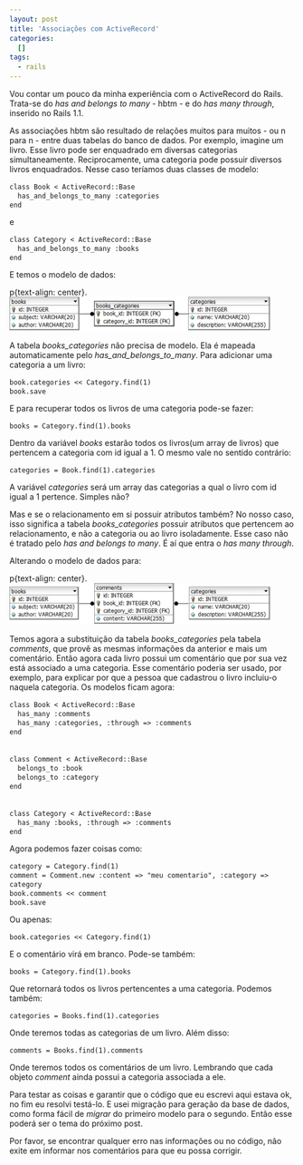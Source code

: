 ```yaml
--- 
layout: post
title: 'Associações com ActiveRecord'
categories: 
  []
tags:
  - rails
---
```



Vou contar um pouco da minha experiência com o ActiveRecord do Rails. Trata-se do *has and belongs to many* - hbtm - e do *has many through*, inserido no Rails 1.1.

As associações hbtm são resultado de relações muitos para muitos - ou n para n - entre duas tabelas do banco de dados. Por exemplo, imagine um livro. Esse livro pode ser enquadrado em diversas categorias simultaneamente. Reciprocamente, uma categoria pode possuir diversos livros enquadrados. Nesse caso teríamos duas classes de modelo:

    class Book < ActiveRecord::Base  
      has_and_belongs_to_many :categories  
    end  

e

    class Category < ActiveRecord::Base  
      has_and_belongs_to_many :books  
    end  

E temos o modelo de dados:

p{text-align: center}. <img src="/assets/images/2007/5/18/activerecord1.png" style="border: 0px;" alt="activerecord1.png" />

A tabela *books_categories* não precisa de modelo. Ela é mapeada automaticamente pelo *has_and_belongs_to_many*. Para adicionar uma categoria a um livro:

    book.categories << Category.find(1)
    book.save

E para recuperar todos os livros de uma categoria pode-se fazer:

    books = Category.find(1).books

Dentro da variável *books* estarão todos os livros(um array de livros) que pertencem a categoria com id igual a 1. O mesmo vale no sentido contrário:

    categories = Book.find(1).categories

A variável *categories* será um array das categorias a qual o livro com id igual a 1 pertence. Simples não?

Mas e se o relacionamento em si possuir atributos também? No nosso caso, isso significa a tabela *books_categories* possuir atributos que pertencem ao relacionamento, e não a categoria ou ao livro isoladamente. Esse caso não é tratado pelo *has and belongs to many*. É aí que entra o *has many through*.

Alterando o modelo de dados para:

p{text-align: center}. <img src="/assets/images/2007/5/18/activerecord2.png" style="border: 0px;" alt="activerecord1.png" />

Temos agora a substituição da tabela *books_categories* pela tabela *comments*, que provê as mesmas informações da anterior e mais um comentário. Então agora cada livro possui um comentário que por sua vez está associado a uma categoria. Esse comentário poderia ser usado, por exemplo, para explicar por que a pessoa que cadastrou o livro incluiu-o naquela categoria. Os modelos ficam agora:

    class Book < ActiveRecord::Base  
      has_many :comments  
      has_many :categories, :through => :comments
    end  


    class Comment < ActiveRecord::Base  
      belongs_to :book  
      belongs_to :category  
    end  


    class Category < ActiveRecord::Base  
      has_many :books, :through => :comments    
    end  


Agora podemos fazer coisas como:

    category = Category.find(1)
    comment = Comment.new :content => "meu comentario", :category => category
    book.comments << comment
    book.save

Ou apenas:

    book.categories << Category.find(1)

E o comentário virá em branco. Pode-se também:

    books = Category.find(1).books

Que retornará todos os livros pertencentes a uma categoria. Podemos também:

    categories = Books.find(1).categories

Onde teremos todas as categorias de um livro. Além disso:

    comments = Books.find(1).comments

Onde teremos todos os comentários de um livro. Lembrando que cada objeto *comment* ainda possui a categoria associada a ele.

Para testar as coisas e garantir que o código que eu escrevi aqui estava ok, no fim eu resolvi testá-lo. E usei migração para geração da base de dados, como forma fácil de *migrar* do primeiro modelo para o segundo. Então esse poderá ser o tema do próximo post.

Por favor, se encontrar qualquer erro nas informações ou no código, não exite em informar nos comentários para que eu possa corrigir.


